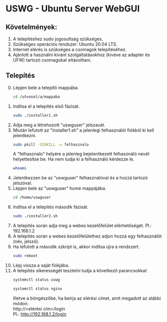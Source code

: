 # USWG - Ubuntu Server WebGUI
## Követelmények:
1. A telepítéshez sudo jogosultság szükséges.
1. Szükséges operációs rendszer: Ubuntu 20.04 LTS.
1. Internet elérés is szükséges a csomagok telepítéséhez.
1. Ajánlott a használni kívánt szolgáltatásokhoz (kivéve az adapter és UFW) tartozó csomagokat eltávolítani.
## Telepítés

0. Lépjen bele a telepítő mappába.
    ```bash
    cd /utvonal/a/mappaba
    ```
0. Indítsa el a telepítés első fázisát.
    ```bash
    sudo ./installer1.sh
    ```
0. Adja meg a létrehozott "uswguser" jelszavát.
0. Miután lefutott az "installer1.sh" a jelenlegi felhasználói fiókból ki kell jelentkezni.
    ```bash
    sudo pkill -SIGKILL -u felhasznalo
    ```
    A "felhasznalo" helyére a jelenleg bejelentkezett felhasználó nevét helyettesítse be.
    Ha nem tudja ki a felhasználó kérdezze le.
    ```bash
    whoami
    ```
0. Jelentkezzen be az "uswguser" felhasználóval és a hozzá tartozó jelszóval.
0. Lépjen bele az "uswguser" home mappájába.
    ```bash
    cd /home/uswguser
    ```
0. Indítsa el a telepítés második fázisát.
    ```bash
    sudo ./installer2.sh
    ```
0. A telepítés során adja meg a webes kezelőfelület elérhetőségét. Pl.: 192.168.1.2
0. A telepítés során a webes kezelőfelülethez adjon hozzá egy felhasználót (név, jelszó).
0. Ha lefutott a második szkript is, akkor indítsa újra a rendszert.
    ```bash
    sudo reboot
    ```
0. Lépj vissza a saját fiókjába.
0. A telepítés sikerességét tesztelni tudja a következő parancsokkal:
    ```bash
    systemctl status uswg
    ```
    ```bash
    systemctl status nginx
    ```
    Illetve a böngészőbe, ha beírja az elérési címet, amit megadott az alábbi módon.<br>
    http://<elérési cím>/login <br>
     Pl.: http://192.168.1.2/login